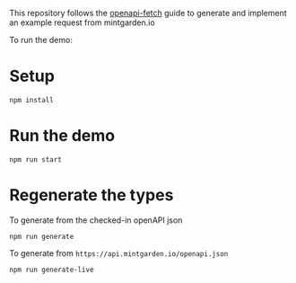 This repository follows the [openapi-fetch](https://openapi-ts.dev/openapi-fetch/) guide to generate and implement an example request from mintgarden.io

To run the demo:

# Setup

```
npm install
```

# Run the demo

```
npm run start
```

# Regenerate the types

To generate from the checked-in openAPI json
```
npm run generate
```

To generate from `https://api.mintgarden.io/openapi.json`
```
npm run generate-live
```